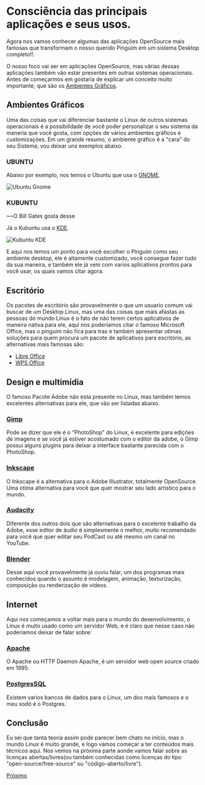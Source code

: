 # Consciência das principais aplicações e seus usos.

Agora nos vamos conhecer algumas das aplicações OpenSource mais famosas que transformam o nosso querido Pinguim em um sistema Desktop completo!!. 

O nosso foco vai ser em aplicações OpenSource, mas várias dessas aplicações também vão estar presentes em outras sistemas operacionais. Antes de começarmos em gostaria de explicar um conceito muito importante, que são os [Ambientes Gráficos](https://pt.wikipedia.org/wiki/Ambiente_de_desktop).

## Ambientes Gráficos

Uma das coisas que vai diferenciar bastante o Linux de outros sistemas operacionais é a possibilidade de você poder personalizar o seu sistema da maneria que você gosta, com opções de vários ambientes gráficos e customizações. Em um grande resumo, o ambiente gráfico é a "cara" do seu Sistema, vou deixar uns exemplos abaixo.

### UBUNTU

Abaixo por exemplo, nos temos o Ubuntu que usa o [GNOME](https://pt.wikipedia.org/wiki/GNOME).

![Ubuntu Gnome](https://upload.wikimedia.org/wikipedia/commons/7/72/Ubuntu-19.10-cat.png)

### KUBUNTU

~~O Bill Gates gosta desse

Já o Kubuntu usa o [KDE](https://pt.wikipedia.org/wiki/KDE).

![Kubuntu KDE](https://www.edivaldobrito.com.br/wp-content/uploads/2019/04/kubuntu-1904-lancado.jpg?ezimgfmt=ng:webp/ngcb2)


E aqui nos temos um ponto para você escolher o Pinguim como seu ambiente desktop, ele é altamente customizado, você consegue fazer tudo da sua maneira, e também ele já vem com varios aplicativos prontos para você usar, os quais vamos citar agora.

## Escritório 

Os pacotes de escritório são provavelmente o que um usuario comum vai buscar de um Desktop Linux, mas uma das coisas que mais afastas as pessoas do mundo Linux é o fato de não terem certos aplicativos de maneira nativa para ele, aqui nos poderíamos citar o famoso Microsoft Office, mas o pinguim não fica para tras e também apresentar otimas soluções para quem procura um pacote de aplicativos para escritório, as alternativas mais famosas são:

* [Libre Office](https://pt-br.libreoffice.org/)
* [WPS Office](https://www.wps.com/pt-BR/)

## Design e multimídia

O famoso Pacote Adobe não esta presente no Linux, mas também temos excelentes alternativas para ele, que vão ser listadas abaixo.

### [Gimp](https://www.gimp.org/)

Pode se dizer que ele é o "PhotoShop" do Linux, é excelente para edições de imagens e se você já estiver acostumado com o editor da adobe, o Gimp possui alguns plugins para deixar a interface bastante parecida com o PhotoShop.

### [Inkscape](https://inkscape.org/pt-br/)

O Inkscape é a alternativa para o Adobe Illustrator, totalmente OpenSource. Uma otima alternativa para você que quer mostrar seu lado artistico para o mundo.

### [Audacity](https://www.audacityteam.org/)

Diferente dos outros dois que são alternativas para o excelente trabalho da Adobe, esse editor de áudio é simplesmente o melhor, muito recomendado para você que quer editar seu PodCast ou até mesmo um canal no YouTube.

### [Blender](https://www.blender.org/)

Desse aqui você provavelmente já ouviu falar, um dos programas mais conhecidos quando o assunto é modelagem, animação, texturização, composição ou renderização de vídeos.

## Internet

Aqui nos começamos a voltar mais para o mundo do desenvolvimento, o Linux é muito usado como um servidor Web, e é claro que nesse caso não poderíamos deixar de falar sobre:

### [Apache](https://www.apache.org/)

O Apache ou HTTP Daemon Apache, é um servidor web open source criado em 1995.

### [PostgresSQL](https://www.postgresql.org/)

Existem varios bancos de dados para o Linux, um dos mais famosos e o meu xodó é o Postgres.

## Conclusão

Eu sei que tanta teoria assim pode parecer bem chato no início, mas o mundo Linux é muito grande, e logo vamos começar a ter conteúdos mais técnicos aqui. Nos vemos na próxima parte aonde vamos falar sobre as licenças abertas/livres(ou também conhecidas como licenças do tipo "open-source/free-source" ou "código-aberto/livre").

[Próximo](./3-Licenças.md)

